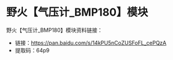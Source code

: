 # 野火【气压计_BMP180】模块
野火【气压计_BMP180】模块资料链接：
* 链接：https://pan.baidu.com/s/14kPU5nCoZUSFoFL_cePQzA 
* 提取码：64p9 